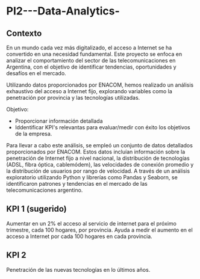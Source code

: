 # PI2---Data-Analytics-

## Contexto
En un mundo cada vez más digitalizado, el acceso a Internet se ha convertido en una necesidad fundamental. Este proyecto se enfoca en analizar el comportamiento del sector de las telecomunicaciones en Argentina, con el objetivo de identificar tendencias, oportunidades y desafíos en el mercado.

Utilizando datos proporcionados por ENACOM, hemos realizado un análisis exhaustivo del acceso a Internet fijo, explorando variables como la penetración por provincia y las tecnologías utilizadas.

Objetivo:
- Proporcionar información detallada
- Iddentificar KPI's relevantas para evaluar/medir con éxito los objetivos de la empresa.

Para llevar a cabo este análisis, se empleó un conjunto de datos detallados proporcionados por ENACOM. Estos datos incluían información sobre la penetración de Internet fijo a nivel nacional, la distribución de tecnologías (ADSL, fibra óptica, cablemódem), las velocidades de conexión promedio y la distribución de usuarios por rango de velocidad. A través de un análisis exploratorio utilizando Python y librerías como Pandas y Seaborn, se identificaron patrones y tendencias en el mercado de las telecomunicaciones argentino.

## KPI 1 (sugerido)
Aumentar en un 2% el acceso al servicio de internet para el próximo trimestre, cada 100 hogares, por provincia.
Ayuda a medir el aumento en el acceso a Internet por cada 100 hogares en cada provincia.

## KPI 2 
Penetración de las nuevas tecnologías en lo últimos años. 

